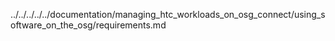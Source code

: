 ../../../../../documentation/managing_htc_workloads_on_osg_connect/using_software_on_the_osg/requirements.md
